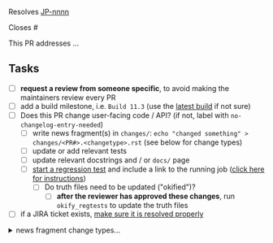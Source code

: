 <!-- If this PR closes a JIRA ticket, make sure the title starts with the JIRA issue number,
for example JP-1234: <Fix a bug> -->
Resolves [JP-nnnn](https://jira.stsci.edu/browse/JP-nnnn)

<!-- If this PR closes a GitHub issue, reference it here by its number -->
Closes #

<!-- describe the changes comprising this PR here -->
This PR addresses ...

<!-- if you can't perform these tasks due to permissions, please ask a maintainer to do them -->
## Tasks
- [ ] **request a review from someone specific**, to avoid making the maintainers review every PR
- [ ] add a build milestone, i.e. `Build 11.3` (use the [latest build](https://github.com/spacetelescope/jwst/milestones) if not sure)
- [ ] Does this PR change user-facing code / API? (if not, label with `no-changelog-entry-needed`)
  - [ ] write news fragment(s) in `changes/`: `echo "changed something" > changes/<PR#>.<changetype>.rst` (see below for change types) 
  - [ ] update or add relevant tests
  - [ ] update relevant docstrings and / or `docs/` page
  - [ ] [start a regression test](https://github.com/spacetelescope/RegressionTests/actions/workflows/jwst.yml) and include a link to the running job ([click here for instructions](https://github.com/spacetelescope/RegressionTests/blob/main/docs/running_regression_tests.md))
    - [ ] Do truth files need to be updated ("okified")?
      - [ ] **after the reviewer has approved these changes**, run `okify_regtests` to update the truth files
- [ ] if a JIRA ticket exists, [make sure it is resolved properly](https://github.com/spacetelescope/jwst/wiki/How-to-resolve-JIRA-issues)

<details><summary>news fragment change types...</summary>

- ``changes/<PR#>.general.rst``: infrastructure or miscellaneous change
- ``changes/<PR#>.docs.rst``
- ``changes/<PR#>.stpipe.rst``
- ``changes/<PR#>.datamodels.rst``
- ``changes/<PR#>.scripts.rst``
- ``changes/<PR#>.set_telescope_pointing.rst``
- ``changes/<PR#>.pipeline.rst``

## stage 1
- ``changes/<PR#>.group_scale.rst``
- ``changes/<PR#>.dq_init.rst``
- ``changes/<PR#>.emicorr.rst``
- ``changes/<PR#>.saturation.rst``
- ``changes/<PR#>.ipc.rst``
- ``changes/<PR#>.firstframe.rst``
- ``changes/<PR#>.lastframe.rst``
- ``changes/<PR#>.reset.rst``
- ``changes/<PR#>.superbias.rst``
- ``changes/<PR#>.refpix.rst``
- ``changes/<PR#>.linearity.rst``
- ``changes/<PR#>.rscd.rst``
- ``changes/<PR#>.persistence.rst``
- ``changes/<PR#>.dark_current.rst``
- ``changes/<PR#>.charge_migration.rst``
- ``changes/<PR#>.jump.rst``
- ``changes/<PR#>.clean_flicker_noise.rst``
- ``changes/<PR#>.ramp_fitting.rst``
- ``changes/<PR#>.gain_scale.rst``

## stage 2
- ``changes/<PR#>.assign_wcs.rst``
- ``changes/<PR#>.badpix_selfcal.rst``
- ``changes/<PR#>.msaflagopen.rst``
- ``changes/<PR#>.nsclean.rst``
- ``changes/<PR#>.imprint.rst``
- ``changes/<PR#>.background.rst``
- ``changes/<PR#>.extract_2d.rst``
- ``changes/<PR#>.master_background.rst``
- ``changes/<PR#>.wavecorr.rst``
- ``changes/<PR#>.srctype.rst``
- ``changes/<PR#>.straylight.rst``
- ``changes/<PR#>.wfss_contam.rst``
- ``changes/<PR#>.flatfield.rst``
- ``changes/<PR#>.fringe.rst``
- ``changes/<PR#>.pathloss.rst``
- ``changes/<PR#>.barshadow.rst``
- ``changes/<PR#>.photom.rst``
- ``changes/<PR#>.pixel_replace.rst``
- ``changes/<PR#>.resample_spec.rst``
- ``changes/<PR#>.residual_fringe.rst``
- ``changes/<PR#>.cube_build.rst``
- ``changes/<PR#>.extract_1d.rst``
- ``changes/<PR#>.resample.rst``

## stage 3
- ``changes/<PR#>.assign_mtwcs.rst``
- ``changes/<PR#>.mrs_imatch.rst``
- ``changes/<PR#>.tweakreg.rst``
- ``changes/<PR#>.skymatch.rst``
- ``changes/<PR#>.exp_to_source.rst``
- ``changes/<PR#>.outlier_detection.rst``
- ``changes/<PR#>.tso_photometry.rst``
- ``changes/<PR#>.stack_refs.rst``
- ``changes/<PR#>.align_refs.rst``
- ``changes/<PR#>.klip.rst``
- ``changes/<PR#>.spectral_leak.rst``
- ``changes/<PR#>.source_catalog.rst``
- ``changes/<PR#>.combine_1d.rst``
- ``changes/<PR#>.ami.rst``

## other
- ``changes/<PR#>.wfs_combine.rst``
- ``changes/<PR#>.white_light.rst``
- ``changes/<PR#>.cube_skymatch.rst``
- ``changes/<PR#>.engdb_tools.rst``
- ``changes/<PR#>.guider_cds.rst``
</details>
